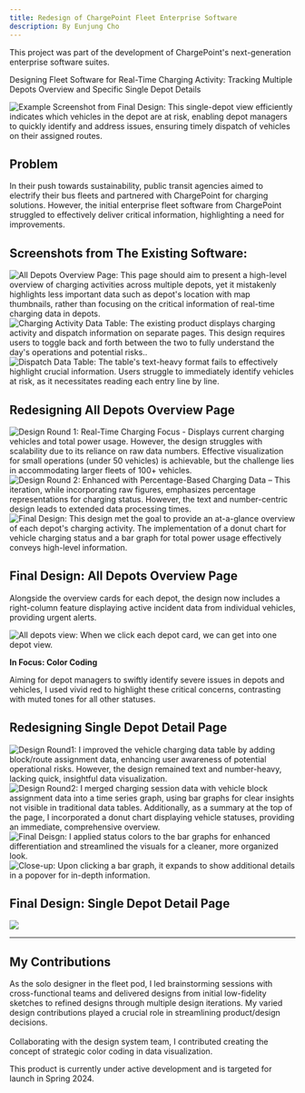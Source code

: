 ```yaml
---
title: Redesign of ChargePoint Fleet Enterprise Software
description: By Eunjung Cho
---
```

This project was part of the development of ChargePoint's next-generation enterprise software suites.

Designing Fleet Software for Real-Time Charging Activity: Tracking Multiple Depots Overview and Specific Single Depot Details

![Example Screenshot from Final Design: This single-depot view efficiently indicates which vehicles in the depot are at risk, enabling depot managers to quickly identify and address issues, ensuring timely dispatch of vehicles on their assigned routes.](/content/writing/6ggjU98JEQC15PStx4rh-1.png)

## Problem

In their push towards sustainability, public transit agencies aimed to electrify their bus fleets and partnered with ChargePoint for charging solutions. However, the initial enterprise fleet software from ChargePoint struggled to effectively deliver critical information, highlighting a need for improvements.

## Screenshots from The Existing Software:

![All Depots Overview Page: This page should aim to present a high-level overview of charging activities across multiple depots, yet it mistakenly highlights less important data such as depot's location with map thumbnails, rather than focusing on the critical information of real-time charging data in depots.](/content/writing/6ggjU98JEQC15PStx4rh-2.png)
![Charging Activity Data Table: The existing product displays charging activity and dispatch information on separate pages. This design requires users to toggle back and forth between the two to fully understand the day's operations and potential risks..](/content/writing/6ggjU98JEQC15PStx4rh-3.png)
![Dispatch Data Table: The table's text-heavy format fails to effectively highlight crucial information. Users struggle to immediately identify vehicles at risk, as it necessitates reading each entry line by line.](/content/writing/6ggjU98JEQC15PStx4rh-4.png)

## Redesigning All Depots Overview Page

![Design Round 1: Real-Time Charging Focus - Displays current charging vehicles and total power usage. However, the design struggles with scalability due to its reliance on raw data numbers. Effective visualization for small operations (under 50 vehicles) is achievable, but the challenge lies in accommodating larger fleets of 100+ vehicles.](/content/writing/6ggjU98JEQC15PStx4rh-5.png)
![Design Round 2: Enhanced with Percentage-Based Charging Data – This iteration, while incorporating raw figures, emphasizes percentage representations for charging status. However, the text and number-centric design leads to extended data processing times.](/content/writing/6ggjU98JEQC15PStx4rh-6.png)
![Final Design: This design met the goal to provide an at-a-glance overview of each depot's charging activity. The implementation of a donut chart for vehicle charging status and a bar graph for total power usage effectively conveys high-level information.](/content/writing/6ggjU98JEQC15PStx4rh-7.png)

## Final Design: All Depots Overview Page

Alongside the overview cards for each depot, the design now includes a right-column feature displaying active incident data from individual vehicles, providing urgent alerts.

![All depots view: When we click each depot card, we can get into one depot view.](/content/writing/6ggjU98JEQC15PStx4rh-8.png)

**In Focus: Color Coding**

Aiming for depot managers to swiftly identify severe issues in depots and vehicles, I used vivid red to highlight these critical concerns, contrasting with muted tones for all other statuses.

## Redesigning Single Depot Detail Page

![Design Round1: I improved the vehicle charging data table by adding block/route assignment data, enhancing user awareness of potential operational risks. However, the design remained text and number-heavy, lacking quick, insightful data visualization.](/content/writing/6ggjU98JEQC15PStx4rh-9.png)
![Design Round2: I merged charging session data with vehicle block assignment data into a time series graph, using bar graphs for clear insights not visible in traditional data tables. Additionally, as a summary at the top of the page, I incorporated a donut chart displaying vehicle statuses, providing an immediate, comprehensive overview.](/content/writing/6ggjU98JEQC15PStx4rh-10.png)
![Final Deisgn: I applied status colors to the bar graphs for enhanced differentiation and streamlined the visuals for a cleaner, more organized look.](/content/writing/6ggjU98JEQC15PStx4rh-11.png)
![Close-up: Upon clicking a bar graph, it expands to show additional details in a popover for in-depth information.](/content/writing/6ggjU98JEQC15PStx4rh-12.png)

## Final Design: Single Depot Detail Page

![](/content/writing/6ggjU98JEQC15PStx4rh-13.png)

---

## My Contributions

As the solo designer in the fleet pod, I led brainstorming sessions with cross-functional teams and delivered designs from initial low-fidelity sketches to refined designs through multiple design iterations. My varied design contributions played a crucial role in streamlining product/design decisions.\
\
Collaborating with the design system team, I contributed creating the concept of strategic color coding in data visualization.

This product is currently under active development and is targeted for launch in Spring 2024.
